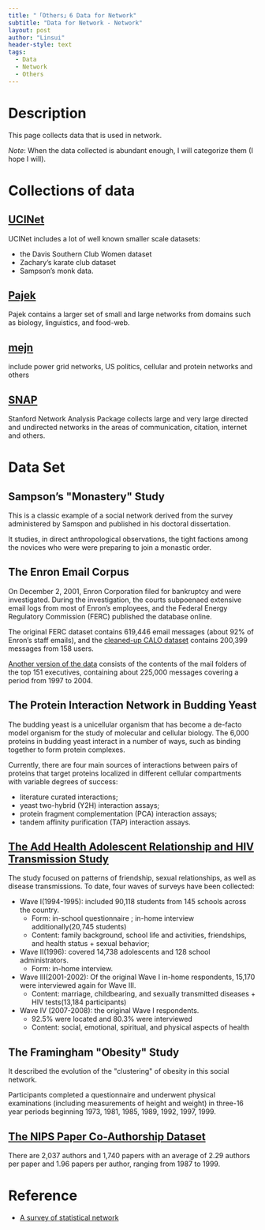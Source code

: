 ```yaml
---
title: "「Others」6 Data for Network"
subtitle: "Data for Network - Network"
layout: post
author: "Linsui"
header-style: text
tags:
  - Data
  - Network
  - Others
---
```


# Description

This page collects data that is used in network. 

*Note*: When the data collected is abundant enough, I will categorize them (I hope I will).

# Collections of data

## [UCINet](http://www.analytictech.com/ucinet/)

UCINet includes a lot of well known smaller scale datasets:

- the Davis Southern Club Women dataset
- Zachary’s karate club dataset
- Sampson’s monk data.

## [Pajek](http://vlado.fmf.uni-lj.si/pub/networks/data/)

Pajek contains a larger set of small and large networks from domains such as biology, linguistics, and food-web.

## [mejn](http://www-personal.umich.edu/~mejn/netdata/)

include power grid networks, US politics, cellular and protein networks and
others  

## [SNAP](http://snap.stanford.edu/data/)

Stanford Network Analysis Package collects large and very large directed and undirected networks in the areas of communication, citation, internet and others.

# Data Set

## Sampson’s "Monastery" Study  

This is a classic example of a social network derived from the survey administered by Samspon and published in his doctoral dissertation. 

It studies, in direct anthropological observations, the tight factions among the novices who were were preparing to join a monastic order.

## The Enron Email Corpus  

On December 2, 2001, Enron Corporation filed for bankruptcy and were investigated. During the investigation, the courts subpoenaed extensive email logs from most of Enron’s employees, and the Federal Energy Regulatory Commission (FERC) published the database online.  

The original FERC dataset contains 619,446 email messages (about 92% of Enron’s staff emails), and the [cleaned-up CALO dataset](http://www.cs.cmu.edu/~enron/) contains 200,399 messages from 158 users.  

[Another version of the data](https://www.isi.edu/~adibi/Enron/Enron.htm) consists of the contents of the mail folders of the top 151 executives, containing about 225,000 messages covering a period from 1997 to 2004.

## The Protein Interaction Network in Budding Yeast  

 The budding yeast is a unicellular organism that has become a de-facto model organism for the study of molecular and cellular biology. The 6,000 proteins in budding yeast interact in a number of ways, such as binding together to form protein complexes.

Currently, there are four main sources of interactions between pairs of proteins that target proteins localized in different cellular compartments with variable degrees of success:  

- literature curated interactions;
- yeast two-hybrid (Y2H) interaction assays;
- protein fragment complementation (PCA) interaction assays;
- tandem affinity purification (TAP) interaction assays.

## [The Add Health Adolescent Relationship and HIV Transmission Study](http://www.cpc.unc.edu/projects/addhealth  )

The study focused on patterns of friendship, sexual relationships, as well as disease transmissions. To date, four waves of surveys have been collected:

- Wave I(1994-1995):  included 90,118 students from 145 schools across the country.  
  - Form: in-school questionnaire ;  in-home interview additionally(20,745 students)
  - Content: family background, school life and activities, friendships, and health status + sexual behavior;
- Wave II(1996): covered 14,738 adolescents and 128 school administrators. 
  - Form: in-home interview.
- Wave III(2001-2002): Of the original Wave I in-home respondents,
  15,170 were interviewed again for Wave III.
  - Content: marriage,  childbearing, and sexually transmitted diseases + HIV tests(13,184 participants)
- Wave IV (2007-2008): the original Wave I respondents.
  - 92.5% were located and 80.3% were interviewed  
  - Content: social, emotional, spiritual, and physical aspects of health  

## The Framingham "Obesity" Study

It described the evolution of the "clustering" of obesity in this social network.

Participants completed a questionnaire and underwent physical examinations (including measurements of height and weight) in three-16 year periods beginning 1973, 1981, 1985, 1989, 1992, 1997, 1999.

## [The NIPS Paper Co-Authorship Dataset](http://www.cs.toronto.edu/~roweis/data.html  ) 

There are 2,037 authors and 1,740 papers with an average of 2.29 authors per paper and 1.96 papers per author, ranging from 1987 to 1999. 

# Reference

-  [A survey of statistical network](https://arxiv.org/abs/0912.5410)
